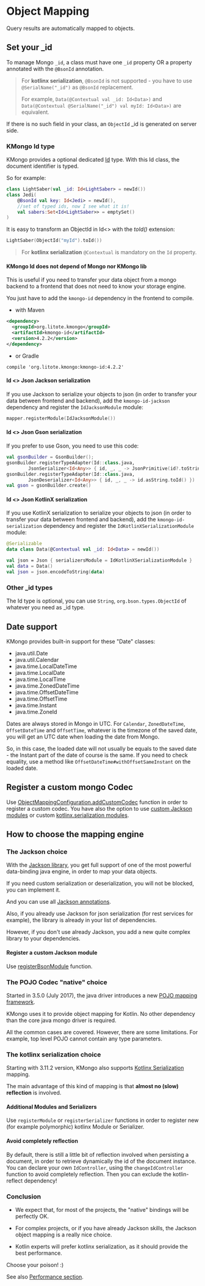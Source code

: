 # Object Mapping

Query results are automatically mapped to objects.

## Set your _id

To manage Mongo ```_id```, a class must have one ```_id``` property
OR a property annotated with the ```@BsonId``` annotation.
 
> For **kotlinx serialization**, ```@BsonId``` is not supported - you have to use ```@SerialName("_id")``` as ```@BsonId``` replacement.
>          
> For example, ```Data(@Contextual val _id: Id<Data>)``` and ```Data(@Contextual @SerialName("_id") val myId: Id<Data>)``` are equivalent.
 
If there is no such field in your class, an ```ObjectId``` _id is generated on server side.

### KMongo Id type

KMongo provides a optional dedicated [Id](http://litote.org/kmongo/dokka/kmongo/org.litote.kmongo/-id.html) type.
With this Id class, the document identifier is typed. 

So for example:  
 
```kotlin
class LightSaber(val _id: Id<LightSaber> = newId())
class Jedi(
    @BsonId val key: Id<Jedi> = newId(), 
    //set of typed ids, now I see what it is!
    val sabers:Set<Id<LightSaber>> = emptySet()
)
``` 

It is easy to transform an ObjectId in Id<> with the *toId()* extension:

```kotlin
LightSaber(ObjectId("myId").toId())
``` 

> For **kotlinx serialization** ```@Contextual``` is mandatory on the ```Id``` property.

#### KMongo Id does not depend of Mongo nor KMongo lib
                     
This is useful if you need to transfer your data object from a mongo backend 
to a frontend that does not need to know your storage engine.

You just have to add the ```kmongo-id``` dependency in the frontend to compile. 

- with Maven

```xml
<dependency>
  <groupId>org.litote.kmongo</groupId>
  <artifactId>kmongo-id</artifactId>
  <version>4.2.2</version>
</dependency>
```

- or Gradle

```
compile 'org.litote.kmongo:kmongo-id:4.2.2'
```

#### Id <> Json Jackson serialization

If you use Jackson to serialize your objects to json (in order to transfer your data between frontend and backend),
add the ```kmongo-id-jackson``` dependency and register the ```IdJacksonModule``` module:

```kotlin 
mapper.registerModule(IdJacksonModule())
```

#### Id <> Json Gson serialization

If you prefer to use Gson, you need to use this code:

```kotlin 
val gsonBuilder = GsonBuilder();
gsonBuilder.registerTypeAdapter(Id::class.java,
        JsonSerializer<Id<Any>> { id, _, _ -> JsonPrimitive(id?.toString()) })
gsonBuilder.registerTypeAdapter(Id::class.java,
        JsonDeserializer<Id<Any>> { id, _, _ -> id.asString.toId() })
val gson = gsonBuilder.create()
``` 

#### Id <> Json KotlinX serialization

If you use KotlinX serialization to serialize your objects to json (in order to transfer your data between frontend and backend),
add the ```kmongo-id-serialization``` dependency and register the ```IdKotlinXSerializationModule``` module:

```kotlin     
@Serializable
data class Data(@Contextual val _id: Id<Data> = newId())

val json = Json { serializersModule = IdKotlinXSerializationModule }
val data = Data()
val json = json.encodeToString(data) 
```

### Other _id types

The Id type is optional, 
you can use ```String```, ```org.bson.types.ObjectId``` of whatever you need as _id type.

## Date support

KMongo provides built-in support for these "Date" classes:

- java.util.Date
- java.util.Calendar
- java.time.LocalDateTime
- java.time.LocalDate
- java.time.LocalTime
- java.time.ZonedDateTime
- java.time.OffsetDateTime
- java.time.OffsetTime
- java.time.Instant
- java.time.ZoneId

Dates are always stored in Mongo in UTC. For ```Calendar```, ```ZonedDateTime```, ```OffsetDateTime``` and ```OffsetTime```,
whatever is the timezone of the saved date, you will get an UTC date when loading the date from Mongo.

So, in this case, the loaded date will not usually be equals to the saved date - the Instant part of the date of course is the same. If you need to check equality, use a method like ```OffsetDateTime#withOffsetSameInstant``` on the loaded date.

## Register a custom mongo Codec

Use  [ObjectMappingConfiguration.addCustomCodec](https://litote.org/kmongo/dokka/kmongo/org.litote.kmongo.util/-object-mapping-configuration/index.html) function in order to register a custom codec.
You have also the option to use [custom Jackson modules](https://litote.org/kmongo/object-mapping/#register-a-custom-jackson-module) or custom [kotlinx.serialization modules](https://litote.org/kmongo/object-mapping/#additional-modules-and-serializers).

## How to choose the mapping engine

### The Jackson choice

With the [Jackson library](https://github.com/FasterXML/jackson), you get full support of one of the most powerful data-binding java engine, in order to map your data objects.

If you need custom serialization or deserialization, you will not be blocked, you can implement it.

And you can use all [Jackson annotations](https://github.com/FasterXML/jackson-annotations/wiki/Jackson-Annotations).

Also, if you already use Jackson for json serialization (for rest services for example), the library is already in your list of dependencies.

However, if you don't use already Jackson, you add a new quite complex library to your dependencies.

#### Register a custom Jackson module

Use [registerBsonModule](http://litote.org/kmongo/dokka/kmongo/org.litote.kmongo.util/-k-mongo-configuration/register-bson-module.html) function.

### The POJO Codec "native" choice

Started in 3.5.0 (July 2017), the java driver introduces a new [POJO mapping framework](https://mongodb.github.io/mongo-java-driver/3.5/bson/pojos/).

KMongo uses it to provide object mapping for Kotlin. No other dependency than the core java mongo driver is required.

All the common cases are covered. However, there are some limitations. For example, top level POJO cannot contain any type parameters.

### The kotlinx serialization choice

Starting with 3.11.2 version, KMongo also supports [Kotlinx Serialization](https://github.com/Kotlin/kotlinx.serialization) mapping.

The main advantage of this kind of mapping is that **almost no (slow) reflection** is involved.

#### Additional Modules and Serializers

Use ```registerModule``` or ```registerSerializer``` functions in order to register new 
(for example polymorphic) kotlinx Module or Serializer.

#### Avoid completely reflection

By default, there is still a little bit of reflection involved when persisting a document, in order to retrieve dynamically 
the id of the document instance. You can declare your own ```IdController```,
using the ```changeIdController``` function to avoid completely reflection. Then you can exclude the kotlin-reflect
dependency!

### Conclusion

- We expect that, for most of the projects, the "native" bindings will be perfectly OK. 

- For complex projects, or if you have already Jackson skills, the Jackson object mapping is a really nice choice.

- Kotlin experts will prefer kotlinx serialization, as it should provide the best performance.

Choose your poison! :)

See also [Performance section](../performance).
